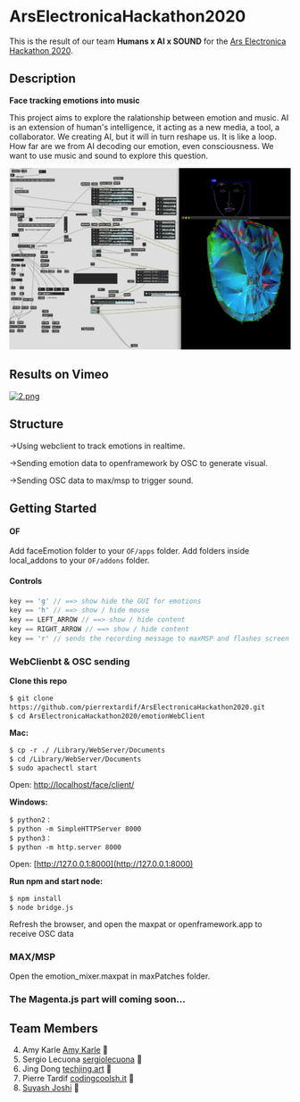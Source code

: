 # ArsElectronicaHackathon2020

This is the result of our team   **Humans x AI x SOUND** for the [Ars Electronica Hackathon 2020](https://ars.electronica.art/keplersgardens/en/aixmusic-hackathon/).

## Description

**Face tracking emotions into music**

This project aims to explore the ralationship between emotion and music. AI is an extension of human's intelligence, it acting as a new media, a tool, a collaborator. We creating AI, but it will in turn reshape us. It is like a loop. How far are we from AI decoding our emotion, even consciousness. We want to use music and sound to explore this question.  


![.](./Assets/1.png)

## Results on Vimeo


[![2.png](./Assets/2.png)](https://vimeo.com/458842012)

## Structure

->Using webclient to track emotions in realtime.  

->Sending emotion data to openframework by OSC to generate visual.  

->Sending OSC data to max/msp to trigger sound.  



## Getting Started

#### OF
Add faceEmotion folder to your `OF/apps` folder.
Add folders inside local_addons to your `OF/addons` folder.

#### Controls

```cpp
key == 'g' // ==> show hide the GUI for emotions
key == 'h' // ==> show / hide mouse
key == LEFT_ARROW // ==> show / hide content
key == RIGHT_ARROW // ==> show / hide content
key == 'r' // sends the recording message to maxMSP and flashes screen red
```


### WebClienbt & OSC sending

**Clone this repo**

	$ git clone https://github.com/pierrextardif/ArsElectronicaHackathon2020.git
	$ cd ArsElectronicaHackathon2020/emotionWebClient

**Mac:**

	$ cp -r ./ /Library/WebServer/Documents
	$ cd /Library/WebServer/Documents
	$ sudo apachectl start
Open: [http://localhost/face/client/](http://localhost/face/client/)


**Windows:**

	$ python2：
	$ python -m SimpleHTTPServer 8000
	$ python3：
	$ python -m http.server 8000

Open: [http://127.0.0.1:8000](http://127.0.0.1:8000)


**Run npm and start node:**

	$ npm install
	$ node bridge.js

Refresh the browser, and open the maxpat or openframework.app to receive OSC data


### MAX/MSP

Open the emotion_mixer.maxpat in maxPatches folder.


### The Magenta.js part will coming soon...





## Team Members

4. Amy Karle [Amy Karle](https://www.amykarle.com/) :crystal_ball:
2. Sergio Lecuona [sergiolecuona](http://sergiolecuona.es/defaultsite) 	:minidisc:
3. Jing Dong [techjing.art](http://techjing.art/) :dolphin:
1. Pierre Tardif [codingcoolsh.it](https://www.codingcoolsh.it/) :floppy_disk:
5. [Suyash Joshi](https://github.com/suyashjoshi) :iphone:
